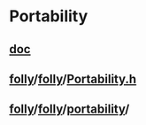 # Portability

## [doc](https://github.com/facebook/folly/blob/main/folly/portability/README.md)



## [folly](https://github.com/facebook/folly)/[folly](https://github.com/facebook/folly/tree/main/folly)/**[Portability.h](https://github.com/facebook/folly/blob/main/folly/Portability.h)**



## [folly](https://github.com/facebook/folly)/[folly](https://github.com/facebook/folly/tree/main/folly)/**[portability](https://github.com/facebook/folly/tree/main/folly/portability)**/